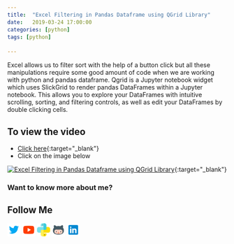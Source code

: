 ```yaml
---
title:  "Excel Filtering in Pandas Dataframe using QGrid Library"
date:   2019-03-24 17:00:00
categories: [python]
tags: [python]

---
```


Excel allows us to filter sort with the help of a button click but all these manipulations require some good amount of code when we are working with python and pandas dataframe. Qgrid is a Jupyter notebook widget which uses SlickGrid to render pandas DataFrames within a Jupyter notebook. This allows you to explore your DataFrames with intuitive scrolling, sorting, and filtering controls, as well as edit your DataFrames by double clicking cells.


## To view the video
* [Click here](https://youtu.be/UEjQgGQ4wrY){:target="_blank"}
* Click on the image below

[![Excel Filtering in Pandas Dataframe using QGrid Library](http://img.youtube.com/vi/UEjQgGQ4wrY/0.jpg)](http://www.youtube.com/watch?v=UEjQgGQ4wrY){:target="_blank"}

### Want to know more about me?
## Follow Me
<a href="https://twitter.com/_bhaveshbhatt" target="_blank"><img class="ai-subscribed-social-icon" src="/assets/images/tw.png" width="30"></a>
<a href="https://www.youtube.com/bhaveshbhatt8791/" target="_blank"><img class="ai-subscribed-social-icon" src="/assets/images/ytb.png" width="30"></a>
<a href="https://www.youtube.com/PythonTricks/" target="_blank"><img class="ai-subscribed-social-icon" src="/assets/images/python_logo.png" width="30"></a>
<a href="https://github.com/bhattbhavesh91" target="_blank"><img class="ai-subscribed-social-icon" src="/assets/images/gthb.png" width="30"></a>
<a href="https://www.linkedin.com/in/bhattbhavesh91/" target="_blank"><img class="ai-subscribed-social-icon" src="/assets/images/lnkdn.png" width="30"></a>
